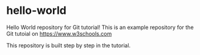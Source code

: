 # hello-world
Hello World repository for Git tutorial!
This is an example repository for the Git tutoial on https://www.w3schools.com

This repository is built step by step in the tutorial.
